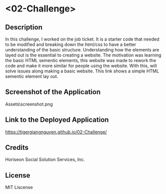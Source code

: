 # <02-Challenge>

## Description

In this challenge, I worked on the job ticket. It is a starter code that needed to be modified and breaking down the html/css to have
a better understanding of the basic structure. Understanding how the elements are layed out is the essential to creating a website. The motivation was learning the basic HTML sementic elements, this website was made to rework the code and make it more similar for people using the website. With this, will solve issues along making a basic website. This link shows a simple HTML sementic element lay out.

## Screenshot of the Application
Assets\screenshot.png

## Link to the Deployed Application
https://tigergiangnguyen.github.io/02-Challenge/

## Credits

Horiseon Social Solution Services, Inc.

## License

MIT Liscense

